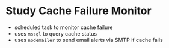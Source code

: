 # Study Cache Failure Monitor
- scheduled task to monitor cache failure
- uses `mssql` to query cache status
- uses `nodemailer` to send email alerts via SMTP if cache fails
